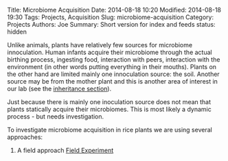 Title: Microbiome Acquisition
Date: 2014-08-18 10:20
Modified: 2014-08-18 19:30
Tags: Projects, Acquisition
Slug: microbiome-acquisition
Category: Projects
Authors: Joe
Summary: Short version for index and feeds
status: hidden

Unlike animals, plants have relatively few sources for microbiome innoculation.  Human infants acquire their microbiome through the actual birthing process, ingesting food, interaction with peers, interaction with the environment (in other words putting everything in their mouths).  Plants on the other hand are limited mainly one innoculation source:  the soil.  Another source may be from the mother plant and this is another area of interest in our lab (see the [inheritance section]({filename}/pages/inheritance.md)).

Just because there is mainly one inoculation source does not mean that plants statically acquire their microbiomes.  This is most likely a dynamic process - but needs investigation. 

To investigate microbiome acquisition in rice plants we are using several approaches:

1) A field approach [Field Experiment]({tag}/arbuckle)